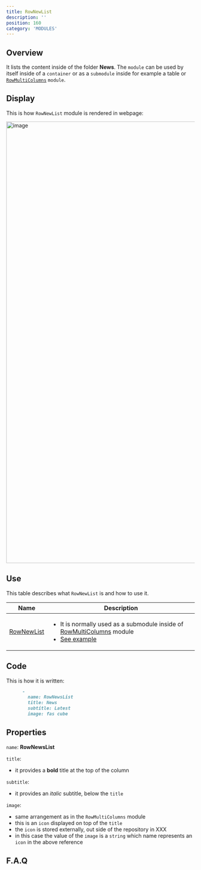 ```yaml
---
title: RowNewList
description: ''
position: 160
category: 'MODULES'
---
```

## Overview
It lists the content inside of the folder **News**. 
The `module` can be used by itself inside of a `container` or as a `submodule` inside for example a table or [`RowMultiColumns`]() `module`.

## Display

This is how `RowNewList` module is rendered in webpage:

<img width="1180" alt="image" src="https://user-images.githubusercontent.com/3258579/146674445-f5d7f46a-6c3b-4a3d-8962-0f0f680b2511.png">

## Use
This table describes what `RowNewList` is and how to use it.

<table>
<thead>
      <tr>
            <th>Name</th>
            <th>Description</th>
      </tr>
</thead>
<tbody>
      <tr>
            <td><a href="./#rownewlist" target="_blank">RowNewList</a></td>
            <td>
                  <ul>
                        <li>It is normally used as a submodule inside of <a href="./#rowmulticolumns" target="_blank">RowMultiColumns</a> module</li>
                        <li><a href="#rownewlist" >See example</a></li>
                  </ul>
            </td>
      </tr>
</tbody>
</table>

## Code

This is how it is written:

```md
      - 
        name: RowNewsList
        title: News
        subtitle: Latest
        image: fas cube
```
## Properties
`name`: **RowNewsList**

`title`:
* it provides a **bold** title at the top of the column

`subtitle`:
* it provides an *italic* subtitle, below the `title`

`image`:
* same arrangement as in the `RowMultiColumns` module
* this is an `icon` displayed on top of the `title`
* the `icon` is stored externally, out side of the repository in XXX
* in this case the value of the `image` is a `string` which name represents an `icon` in the above reference

## F.A.Q
